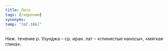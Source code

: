 ```yaml
---
title: Лата
tags: [гидроним]
synonyms:
temp: "[&Г-10&]"
---
```


Ниж. течение р. Узунджа – ср. иран. лат – «глинистые наносы», «мягкая глина».
